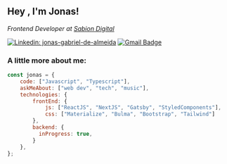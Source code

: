 <h2>Hey , I'm Jonas! </h2>
<p><em>Frontend Developer at <a href="https://github.com/sabiondigital">Sabion Digital </a>
</em></p>

[![Linkedin: jonas-gabriel-de-almeida](https://img.shields.io/badge/-jgalmeida-blue?style=flat-square&logo=Linkedin&logoColor=white&link=https://www.linkedin.com/in/jonas-gabriel-de-almeida-4ab460187/)](https://www.linkedin.com/in/jonas-gabriel-de-almeida-4ab460187/)  [![Gmail Badge](https://img.shields.io/badge/-jgalmeida1993@gmail.com-c14438?style=flat-square&logo=Gmail&logoColor=white&link=mailto:jgalmeida1993@gmail.com)](mailto:jgalmeida1993@gmail.com)

###  A little more about me:

```javascript
const jonas = {
    code: ["Javascript", "Typescript"],
    askMeAbout: ["web dev", "tech", "music"],
    technologies: {
        frontEnd: {
            js: ["ReactJS", "NextJS", "Gatsby", "StyledComponents"],
            css: ["Materialize", "Bulma", "Bootstrap", "Tailwind"]
        },
        backend: {
          inProgress: true,
        }
    },
};
```
